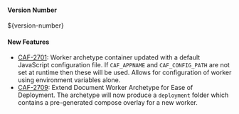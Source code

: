 #### Version Number
${version-number}

#### New Features
- [CAF-2701](https://jira.autonomy.com/browse/CAF-2701): Worker archetype container updated with a default JavaScript configuration file. If `CAF_APPNAME` and `CAF_CONFIG_PATH` are not set at runtime then these will be used. Allows for configuration of worker using environment variables alone.
- [CAF-2709](https://jira.autonomy.com/browse/CAF-2709): Extend Document Worker Archetype for Ease of Deployment. The archetype will now produce a `deployment` folder which contains a pre-generated compose overlay for a new worker.
